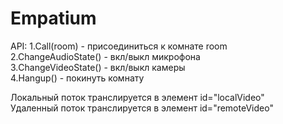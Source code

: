 # Empatium
API:
1.Call(room) - присоединиться к комнате room  
2.ChangeAudioState() - вкл/выкл микрофона  
3.ChangeVideoState() - вкл/выкл камеры  
4.Hangup() - покинуть комнату  

Локальный поток транслируется в элемент id="localVideo"  
Удаленный поток транслируется в элемент id="remoteVideo"
